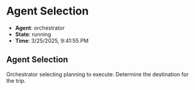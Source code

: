 # Agent Selection

- **Agent**: orchestrator
- **State**: running
- **Time**: 3/25/2025, 9:41:55 PM

## Agent Selection

Orchestrator selecting planning to execute: Determine the destination for the trip.

